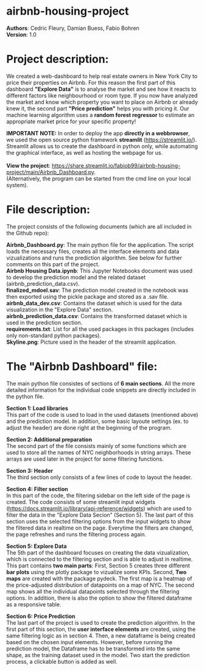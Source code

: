 # airbnb-housing-project

**Authors**: Cedric Fleury, Damian Buess, Fabio Bohren<br>
**Version**: 1.0

# Project description: 
We created a web-dashboard to help real estate owners in New York City to price their properties on Airbnb.
For this reason the first part of this dashboard **"Explore Data"** is to analyse the market and see how it reacts to different factors like neighbourhood or room type. If you now have analyzed the market and know which property you want to place on Airbnb or already knew it, the second part **"Price prediction"** helps you with pricing it. Our machine learning algorithm uses a **random forest regressor** to estimate an appropriate market price for your specific property!

**IMPORTANT NOTE:** In order to deploy the app **directly in a webbrowser**, we used the open source python framework **streamlit** (https://streamlit.io/). Streamlit allows us to create the dashboard in python only, while automating the graphical interface, as well as hosting the webpage for us.<br> 
<br> 
**View the project**: https://share.streamlit.io/fabiob99/airbnb-housing-project/main/Airbnb_Dashboard.py. <br>
(Alternatively, the program can be started from the cmd line on your local system).

# File description:
The project consists of the following documents (which are all included in the Github repo):<br>

**Airbnb_Dashboard.py**: The main python file for the application. The script loads the necessary files, creates all the interface elements and data vizualizations and runs the prediction algorithm. See below for further comments on this part of the project. <br>
**Airbnb Housing Data.ipynb**: This Jupyter Notebooks document was used to develop the prediction model and the related dataset (airbnb_prediction_data.csv).<br>
**finalized_mdoel.sav**: The prediction model created in the notebook was then exported using the pickle package and stored as a .sav file.<br>
**airbnb_data_dev.csv**: Contains the dataset which is used for the data visualization in the "Explore Data" section. <br>
**airbnb_prediction_data.csv**: Contains the transformed dataset which is used in the prediction section. <br>
**requirements.txt**: List for all the used packages in this packages (includes only non-standard python packages).<br>
**Skyline.png**: Picture used in the header of the streamlit application.<br>

# The "Airbnb Dashboard" file:
The main python file consistes of sections of **6 main sections**. All the more detailed information for the individual code snippets are directly included in the python file.
<br>

**Section 1: Load libraries**<br>
This part of the code is used to load in the used datasets (mentioned above) and the prediction model. In addition, some basic layoute settings (ex. to adjust the header) are done right at the beginning of the program.
<br>

**Section 2: Additional preparation**<br>
The second part of the file consists mainly of some functions which are used to store all the names of NYC neighborhoods in string arrays. These arrays are used later in the project for some filtering functions.
<br>

**Section 3: Header**<br>
The third section only consists of a few lines of code to layout the header.
<br>

**Section 4: Filter section**<br>
In this part of the code, the filtering sidebar on the left side of the page is created. The code consists of some streamlit input widgets (https://docs.streamlit.io/library/api-reference/widgets) which are used to filter the data in the "Explore Data Secion" (Section 5). The last part of this section uses the selected filtering options from the input widgets to show the filtered data in realtime on the page. Everytime the filters are changed, the page refreshes and runs the filtering process again.
<br>

**Section 5: Explore Data**<br>
The 5th part of the dashboard focuses on creating the data vizualization, which is connected to the filtering section and is able to adjust in realtime. This part contains **two main parts**: First, Section 5 creates three different **bar plots** using the plotly package to vizualize some KPIs. Second, **Two maps** are created with the package pydeck. The first map is a heatmap of the price-adjusted distribution of datapoints on a map of NYC. The second map shows all the individual datapoints selected through the filtering options. In addition, there is also the option to show the filtered dataframe as a responsive table.
<br>

**Section 6: Price Prediction**<br>
The last part of the project is used to create the prediction algorithm. In the first part of this section, the **user interface elements** are created, using the same filtering logic as in section 4. Then, a new dataframe is being created based on the chosen input elements. However, before running the prediction model, the Dataframe has to be transformed into the same shape, as the training dataset used in the model. Two start the prediction process, a clickable button is added as well.

